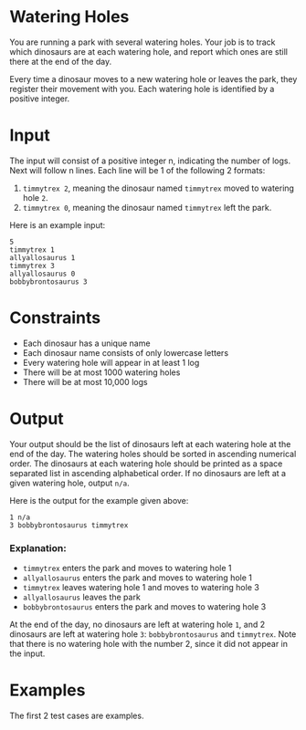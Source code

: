 # Watering Holes
You are running a park with several watering holes. Your job is to track which dinosaurs are at each watering hole, and report which ones are still there at the end of the day.

Every time a dinosaur moves to a new watering hole or leaves the park, they register their movement with you. Each watering hole is identified by a positive integer.

# Input
The input will consist of a positive integer n, indicating the number of logs. Next will follow n lines. Each line will be 1 of the following 2 formats:

1. `timmytrex 2`, meaning the dinosaur named `timmytrex` moved to watering hole `2`.
2. `timmytrex 0`, meaning the dinosaur named `timmytrex` left the park.

Here is an example input:

```
5
timmytrex 1
allyallosaurus 1
timmytrex 3
allyallosaurus 0
bobbybrontosaurus 3
```

# Constraints

* Each dinosaur has a unique name
* Each dinosaur name consists of only lowercase letters
* Every watering hole will appear in at least 1 log
* There will be at most 1000 watering holes
* There will be at most 10,000 logs

# Output
Your output should be the list of dinosaurs left at each watering hole at the end of the day. The watering holes should be sorted in ascending numerical order. The dinosaurs at each watering hole should be printed as a space separated list in ascending alphabetical order. If no dinosaurs are left at a given watering hole, output `n/a`.

Here is the output for the example given above:

```
1 n/a
3 bobbybrontosaurus timmytrex
```

### Explanation:
- `timmytrex` enters the park and moves to watering hole 1
- `allyallosaurus` enters the park and moves to watering hole 1
- `timmytrex` leaves watering hole 1 and moves to watering hole 3
- `allyallosaurus` leaves the park
- `bobbybrontosaurus` enters the park and moves to watering hole 3

At the end of the day, no dinosaurs are left at watering hole `1`, and 2 dinosaurs are left at watering hole `3`: `bobbybrontosaurus` and `timmytrex`. Note that there is no watering hole with the number 2, since it did not appear in the input.

# Examples
The first 2 test cases are examples.
